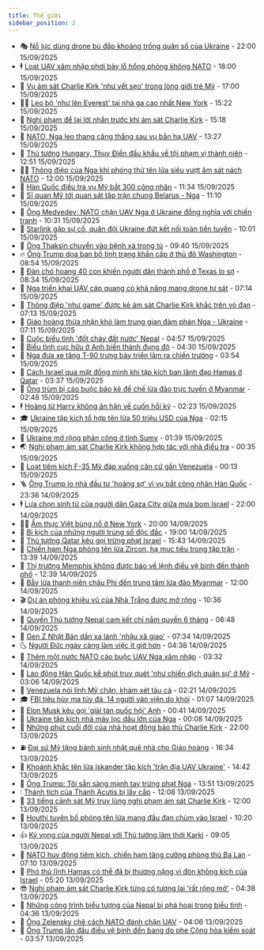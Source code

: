 ```yaml
---
title: Thế giới
sidebar_position: 2
---
```


<!-- vnexpress-the-gioi:START -->
- 🎭 [Nỗ lực dùng drone bù đắp khoảng trống quân số của Ukraine](https://vnexpress.net/no-luc-dung-drone-bu-dap-khoang-trong-quan-so-cua-ukraine-4931263.html) - 22:00 15/09/2025
- 🕴 [Loạt UAV xâm nhập phơi bày lỗ hổng phòng không NATO](https://vnexpress.net/loat-uav-xam-nhap-phoi-bay-lo-hong-phong-khong-nato-4939163.html) - 18:00 15/09/2025
- 🤭 [Vụ ám sát Charlie Kirk &#39;như vết sẹo&#39; trong lòng giới trẻ Mỹ](https://vnexpress.net/vu-am-sat-charlie-kirk-nhu-vet-seo-trong-long-gioi-tre-my-4939124.html) - 17:00 15/09/2025
- 🧑‍💻 [Leo bộ &#39;như lên Everest&#39; tại nhà ga cao nhất New York](https://vnexpress.net/leo-bo-nhu-len-everest-tai-nha-ga-cao-nhat-new-york-4939136.html) - 15:22 15/09/2025
- 🦏 [Nghi phạm để lại lời nhắn trước khi ám sát Charlie Kirk](https://vnexpress.net/nghi-pham-de-lai-loi-nhan-truoc-khi-am-sat-charlie-kirk-4939444.html) - 15:18 15/09/2025
- 🦒 [NATO, Nga leo thang căng thẳng sau vụ bắn hạ UAV](https://vnexpress.net/nato-nga-leo-thang-cang-thang-sau-vu-ban-ha-uav-4939427.html) - 13:27 15/09/2025
- 🌈 [Thủ tướng Hungary, Thụy Điển đấu khẩu về tội phạm vị thành niên](https://vnexpress.net/thu-tuong-hungary-thuy-dien-dau-khau-ve-toi-pham-vi-thanh-nien-4939416.html) - 12:51 15/09/2025
- 🧑‍🏫 [Thông điệp của Nga khi phóng thử tên lửa siêu vượt âm sát nách NATO](https://vnexpress.net/thong-diep-cua-nga-khi-phong-thu-ten-lua-sieu-vuot-am-sat-nach-nato-4939036.html) - 12:00 15/09/2025
- 🐲 [Hàn Quốc điều tra vụ Mỹ bắt 300 công nhân](https://vnexpress.net/han-quoc-dieu-tra-vu-my-bat-300-cong-nhan-4939404.html) - 11:34 15/09/2025
- 🦒 [Sĩ quan Mỹ tới quan sát tập trận chung Belarus - Nga](https://vnexpress.net/si-quan-my-toi-quan-sat-tap-tran-chung-belarus-nga-4939383.html) - 11:10 15/09/2025
- 🐻 [Ông Medvedev: NATO chặn UAV Nga ở Ukraine đồng nghĩa với chiến tranh](https://vnexpress.net/ong-medvedev-nato-chan-uav-nga-o-ukraine-dong-nghia-voi-chien-tranh-4939337.html) - 10:31 15/09/2025
- 🚀 [Starlink gặp sự cố, quân đội Ukraine đứt kết nối toàn tiền tuyến](https://vnexpress.net/starlink-gap-su-co-quan-doi-ukraine-dut-ket-noi-toan-tien-tuyen-4939354.html) - 10:01 15/09/2025
- 🥰 [Ông Thaksin chuyển vào bệnh xá trong tù](https://vnexpress.net/ong-thaksin-chuyen-vao-benh-xa-trong-tu-4939330.html) - 09:40 15/09/2025
- 🔥 [Ông Trump dọa ban bố tình trạng khẩn cấp ở thủ đô Washington](https://vnexpress.net/ong-trump-doa-ban-bo-tinh-trang-khan-cap-o-thu-do-washington-4939280.html) - 08:54 15/09/2025
- 🥳 [Đàn chó hoang 40 con khiến người dân thành phố ở Texas lo sợ](https://vnexpress.net/dan-cho-hoang-40-con-khien-nguoi-dan-thanh-pho-o-texas-lo-so-4939267.html) - 08:34 15/09/2025
- 💼 [Nga triển khai UAV cáp quang có khả năng mang drone tự sát](https://vnexpress.net/nga-trien-khai-uav-cap-quang-co-kha-nang-mang-drone-tu-sat-4939260.html) - 07:14 15/09/2025
- 🤡 [Thông điệp &#39;như game&#39; được kẻ ám sát Charlie Kirk khắc trên vỏ đạn](https://vnexpress.net/thong-diep-nhu-game-duoc-ke-am-sat-charlie-kirk-khac-tren-vo-dan-4939061.html) - 07:13 15/09/2025
- 🌁 [Giáo hoàng thừa nhận khó làm trung gian đàm phán Nga - Ukraine](https://vnexpress.net/giao-hoang-thua-nhan-kho-lam-trung-gian-dam-phan-nga-ukraine-4939126.html) - 07:11 15/09/2025
- 🤩 [Cuộc biểu tình &#39;đốt cháy đất nước&#39; Nepal](https://vnexpress.net/cuoc-bieu-tinh-dot-chay-dat-nuoc-nepal-4939020.html) - 04:57 15/09/2025
- 🎉 [Biểu tình cực hữu ở Anh biến thành đụng độ](https://vnexpress.net/bieu-tinh-cuc-huu-o-anh-bien-thanh-dung-do-4939135.html) - 04:30 15/09/2025
- 🎉 [Nga đưa xe tăng T-90 trưng bày triển lãm ra chiến trường](https://vnexpress.net/nga-dua-xe-tang-t-90-trung-bay-trien-lam-ra-chien-truong-4939109.html) - 03:54 15/09/2025
- 🌁 [Cách Israel qua mặt đồng minh khi tập kích ban lãnh đạo Hamas ở Qatar](https://vnexpress.net/cach-israel-qua-mat-dong-minh-khi-tap-kich-ban-lanh-dao-hamas-o-qatar-4939017.html) - 03:37 15/09/2025
- 🌊 [Ông trùm bị cáo buộc bảo kê đế chế lừa đảo trực tuyến ở Myanmar](https://vnexpress.net/ong-trum-bi-cao-buoc-bao-ke-de-che-lua-dao-truc-tuyen-o-myanmar-4855212.html) - 02:48 15/09/2025
- 🕴 [Hoàng tử Harry không ân hận về cuốn hồi ký](https://vnexpress.net/hoang-tu-harry-khong-an-han-ve-cuon-hoi-ky-4939034.html) - 02:23 15/09/2025
- 🎓 [Ukraine tập kích tổ hợp tên lửa 50 triệu USD của Nga](https://vnexpress.net/ukraine-tap-kich-to-hop-ten-lua-50-trieu-usd-cua-nga-4939030.html) - 02:15 15/09/2025
- 🦩 [Ukraine mở rộng phản công ở tỉnh Sumy](https://vnexpress.net/ukraine-mo-rong-phan-cong-o-tinh-sumy-4939019.html) - 01:39 15/09/2025
- 🌏 [Nghi phạm ám sát Charlie Kirk không hợp tác với nhà điều tra](https://vnexpress.net/nghi-pham-am-sat-charlie-kirk-khong-hop-tac-voi-nha-dieu-tra-4939005.html) - 00:35 15/09/2025
- 🌋 [Loạt tiêm kích F-35 Mỹ đáp xuống căn cứ gần Venezuela](https://vnexpress.net/loat-tiem-kich-f-35-my-dap-xuong-can-cu-gan-venezuela-4939007.html) - 00:13 15/09/2025
- 🪜 [Ông Trump lo nhà đầu tư &#39;hoảng sợ&#39; vì vụ bắt công nhân Hàn Quốc](https://vnexpress.net/ong-trump-lo-nha-dau-tu-hoang-so-vi-vu-bat-cong-nhan-han-quoc-4938999.html) - 23:36 14/09/2025
- 🕴 [Lựa chọn sinh tử của người dân Gaza City giữa mưa bom Israel](https://vnexpress.net/lua-chon-sinh-tu-cua-nguoi-dan-gaza-city-giua-mua-bom-israel-4937091.html) - 22:00 14/09/2025
- 🧑‍🏫 [Ẩm thực Việt bùng nổ ở New York](https://vnexpress.net/am-thuc-viet-bung-no-o-new-york-4937879.html) - 20:00 14/09/2025
- 🌮 [Bi kịch của những người trúng số độc đắc](https://vnexpress.net/bi-kich-cua-nhung-nguoi-trung-so-doc-dac-4936817.html) - 19:00 14/09/2025
- 🚦 [Thủ tướng Qatar kêu gọi trừng phạt Israel](https://vnexpress.net/thu-tuong-qatar-keu-goi-trung-phat-israel-4938966.html) - 15:43 14/09/2025
- 💫 [Chiến hạm Nga phóng tên lửa Zircon, hạ mục tiêu trong tập trận](https://vnexpress.net/chien-ham-nga-phong-ten-lua-zircon-ha-muc-tieu-trong-tap-tran-4938941.html) - 13:39 14/09/2025
- 🤡 [Thị trưởng Memphis không được báo về lệnh điều vệ binh đến thành phố](https://vnexpress.net/thi-truong-memphis-khong-duoc-bao-ve-lenh-dieu-ve-binh-den-thanh-pho-4938936.html) - 12:39 14/09/2025
- 🦣 [Bẫy lừa thanh niên châu Phi đến trung tâm lừa đảo Myanmar](https://vnexpress.net/bay-lua-thanh-nien-chau-phi-den-trung-tam-lua-dao-myanmar-4937093.html) - 12:00 14/09/2025
- 🎬 [Dự án phòng khiêu vũ của Nhà Trắng được mở rộng](https://vnexpress.net/du-an-phong-khieu-vu-cua-nha-trang-duoc-mo-rong-4938906.html) - 10:36 14/09/2025
- 🎉 [Quyền Thủ tướng Nepal cam kết chỉ nắm quyền 6 tháng](https://vnexpress.net/quyen-thu-tuong-nepal-cam-ket-chi-nam-quyen-6-thang-4938896.html) - 08:48 14/09/2025
- 🎡 [Gen Z Nhật Bản dần xa lánh &#39;nhậu xã giao&#39;](https://vnexpress.net/gen-z-nhat-ban-dan-xa-lanh-nhau-xa-giao-4938852.html) - 07:34 14/09/2025
- 🌜 [Người Đức ngày càng làm việc ít giờ hơn](https://vnexpress.net/nguoi-duc-ngay-cang-lam-viec-it-gio-hon-4937009.html) - 04:38 14/09/2025
- 🎡 [Thêm một nước NATO cáo buộc UAV Nga xâm nhập](https://vnexpress.net/them-mot-nuoc-nato-cao-buoc-uav-nga-xam-nhap-4938827.html) - 03:32 14/09/2025
- 🤗 [Lao động Hàn Quốc kể phút truy quét &#39;như chiến dịch quân sự&#39; ở Mỹ](https://vnexpress.net/lao-dong-han-quoc-ke-phut-truy-quet-nhu-chien-dich-quan-su-o-my-4938780.html) - 03:06 14/09/2025
- 🦩 [Venezuela nói lính Mỹ chặn, khám xét tàu cá](https://vnexpress.net/venezuela-noi-linh-my-chan-kham-xet-tau-ca-4938781.html) - 02:21 14/09/2025
- 🎓 [FBI tiêu hủy ma túy đá, 14 người vào viện do khói](https://vnexpress.net/fbi-tieu-huy-ma-tuy-da-14-nguoi-vao-vien-do-khoi-4938776.html) - 01:07 14/09/2025
- 🌁 [Elon Musk kêu gọi &#39;giải tán quốc hội&#39; Anh](https://vnexpress.net/elon-musk-keu-goi-giai-tan-quoc-hoi-anh-4938773.html) - 00:41 14/09/2025
- 🤩 [Ukraine tập kích nhà máy lọc dầu lớn của Nga](https://vnexpress.net/ukraine-tap-kich-nha-may-loc-dau-lon-cua-nga-4938770.html) - 00:08 14/09/2025
- 👹 [Những phút cuối đời của nhà hoạt động bảo thủ Charlie Kirk](https://vnexpress.net/nhung-phut-cuoi-doi-cua-nha-hoat-dong-bao-thu-charlie-kirk-4938498.html) - 22:00 13/09/2025
- ⛽️ [Đại sứ Mỹ tặng bánh sinh nhật quê nhà cho Giáo hoàng](https://vnexpress.net/dai-su-my-tang-banh-sinh-nhat-que-nha-cho-giao-hoang-4938745.html) - 16:34 13/09/2025
- 🚀 [Khoảnh khắc tên lửa Iskander tập kích &#39;trận địa UAV Ukraine&#39;](https://vnexpress.net/khoanh-khac-ten-lua-iskander-tap-kich-tran-dia-uav-ukraine-4938719.html) - 14:42 13/09/2025
- 🎡 [Ông Trump: Tôi sẵn sàng mạnh tay trừng phạt Nga](https://vnexpress.net/ong-trump-toi-san-sang-manh-tay-trung-phat-nga-4938728.html) - 13:51 13/09/2025
- 🕯 [Thánh tích của Thánh Acutis bị lấy cắp](https://vnexpress.net/thanh-tich-cua-thanh-acutis-bi-lay-cap-4938707.html) - 12:08 13/09/2025
- 🐻 [33 tiếng cảnh sát Mỹ truy lùng nghi phạm ám sát Charlie Kirk](https://vnexpress.net/33-tieng-canh-sat-my-truy-lung-nghi-pham-am-sat-charlie-kirk-4938612.html) - 12:00 13/09/2025
- 🚦 [Houthi tuyên bố phóng tên lửa mang đầu đạn chùm vào Israel](https://vnexpress.net/houthi-tuyen-bo-phong-ten-lua-mang-dau-dan-chum-vao-israel-4938679.html) - 10:20 13/09/2025
- 👍 [Kỳ vọng của người Nepal với Thủ tướng lâm thời Karki](https://vnexpress.net/ky-vong-cua-nguoi-nepal-voi-thu-tuong-lam-thoi-karki-4938654.html) - 09:05 13/09/2025
- 🚀 [NATO huy động tiêm kích, chiến hạm tăng cường phòng thủ Ba Lan](https://vnexpress.net/nato-huy-dong-tiem-kich-chien-ham-tang-cuong-phong-thu-ba-lan-4938580.html) - 07:10 13/09/2025
- 🌮 [Phó thủ lĩnh Hamas có thể đã bị thương nặng vì đòn không kích của Israel](https://vnexpress.net/pho-thu-linh-hamas-co-the-da-bi-thuong-nang-vi-don-khong-kich-cua-israel-4938582.html) - 05:20 13/09/2025
- 😎 [Nghi phạm ám sát Charlie Kirk từng có tương lai &#39;rất rộng mở&#39;](https://vnexpress.net/nghi-pham-am-sat-charlie-kirk-tung-co-tuong-lai-rat-rong-mo-4938497.html) - 04:38 13/09/2025
- 🐲 [Những công trình biểu tượng của Nepal bị phá hoại trong biểu tình](https://vnexpress.net/nhung-cong-trinh-bieu-tuong-cua-nepal-bi-pha-hoai-trong-bieu-tinh-4938030.html) - 04:36 13/09/2025
- 💫 [Ông Zelensky chê cách NATO đánh chặn UAV](https://vnexpress.net/ong-zelensky-che-cach-nato-danh-chan-uav-4938547.html) - 04:06 13/09/2025
- 👀 [Ông Trump lần đầu điều vệ binh đến bang do phe Cộng hòa kiểm soát](https://vnexpress.net/ong-trump-lan-dau-dieu-ve-binh-den-bang-do-phe-cong-hoa-kiem-soat-4938564.html) - 03:57 13/09/2025<!-- vnexpress-the-gioi:END -->